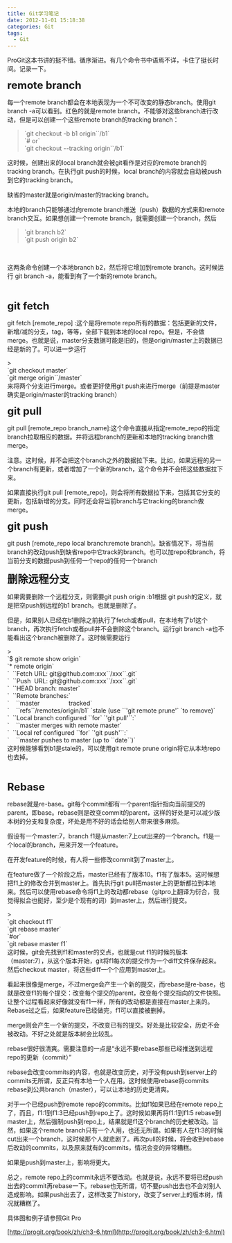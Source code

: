 ```yaml
---
title: Git学习笔记
date: 2012-11-01 15:18:38
categories: Git
tags:
  - Git
---
```


ProGit这本书讲的挺不错。循序渐进。有几个命令书中语焉不详，卡住了挺长时间。记录一下。

<span style="font-size: x-large;">**remote branch**</span>

每一个remote branch都会在本地表现为一个不可改变的静态branch。使用git branch -a可以看到。红色的就是remote branch。不能够对这些branch进行改动，但是可以创建一个这些remote branch的tracking branch：

> <div>`git checkout -b b1 origin``/b1`<div>`# or`</div><div>`git checkout --tracking origin``/b1`</div></div>

这时候，创建出来的local branch就会被git看作是对应的remote branch的tracking branch。在执行git push的时候，local branch的内容就会自动被push到它的tracking branch。

缺省的master就是origin/master的tracking branch。

本地的branch只能够通过向remote branch推送（push）数据的方式来和remote branch交互。如果想创建一个remote branch，就需要创建一个branch，然后

> <div><div>`git branch b2`</div><div>`git push origin b2`</div></div>

 

这两条命令创建一个本地branch b2，然后将它增加到remote branch。这时候运行 git branch -a，能看到有了一个新的remote branch。

 

<span style="font-size: x-large;">**git fetch**</span>

git fetch [remote_repo] :这个是将remote repo所有的数据：包括更新的文件，新增/减的分支，tag，等等，全部下载到本地的local repo。但是，不会做merge。也就是说，master分支数据可能是旧的，但是origin/master上的数据已经是新的了。可以进一步运行

<div>> <div>`git checkout master`</div><div>`git merge origin``/master`</div>

</div>来将两个分支进行merge。或者更好使用git push来进行merge（前提是master确实是origin/master的tracking branch）

<span style="font-size: x-large;">**git pull**</span>

git pull [remote_repo branch_name]:这个命令直接从指定remote_repo的指定branch拉取相应的数据。并将远程branch的更新和本地的tracking branch做merge。

注意。这时候，并不会把这个branch之外的数据拉下来。比如，如果远程的另一个branch有更新，或者增加了一个新的branch，这个命令并不会把这些数据拉下来。

如果直接执行git pull [remote_repo]，则会将所有数据拉下来，包括其它分支的更新，包括新增的分支。同时还会将当前branch与它tracking的branch做merge。

**<span style="font-size: x-large;">git push</span>**

git push [remote_repo local branch:remote branch]。缺省情况下，将当前branch的改动push到缺省repo中它track的branch。也可以加repo和branch，将当前分支的数据push到任何一个repo的任何一个branch

**<span style="font-size: x-large;">删除远程分支</span>**

如果需要删除一个远程分支，则需要git push origin :b1根据 git push的定义，就是把空push到远程的b1 branch。也就是删除了。

但是，如果别人已经在b1删除之前执行了fetch或者pull，在本地有了b1这个branch，再次执行fetch或者pull并不会删除这个branch。运行git branch -a也不能看出这个branch被删除了。这时候需要运行

<div>> <div>`$ git remote show origin`</div><div>`* remote origin`</div><div>`  ``Fetch URL: git@github.com:xxx``/xxx``.git`</div><div>`  ``Push  URL: git@github.com:xxx``/xxx``.git`</div><div>`  ``HEAD branch: master`</div><div>`  ``Remote branches:`</div><div>`    ``master                 tracked`</div><div>`    ``refs``/remotes/origin/b1` `stale (use ``'git remote prune'` `to remove)`</div><div>`  ``Local branch configured ``for` `'git pull'``:`</div><div>`    ``master merges with remote master`</div><div>`  ``Local ref configured ``for` `'git push'``:`</div><div>`    ``master pushes to master (up to ``date``)`</div>

</div>这时候能够看到b1是stale的，可以使用git remote prune origin将它从本地repo也去掉。

 

**<span style="font-size: x-large;">Rebase</span>**

rebase就是re-base。git每个commit都有一个parent指针指向当前提交的parent，即base。rebase则是改变commit的parent，这样的好处是可以减少版本树的分支和复杂度，坏处是用不好的话会给别人带来很多麻烦。

假设有一个master:7，branch f1是从master:7上cut出来的一个branch。f1是一个local的branch，用来开发一个feature。

在开发feature的时候，有人将一些修改commit到了master上。

在feature做了一个阶段之后，master已经有了版本10。f1有了版本5。这时候想把f1上的修改合并到master上。首先执行git pull把master上的更新都拉到本地来。然后可以使用rebase命令将f1上的改动都rebase（gitpro上翻译为衍合，我觉得拟合也挺好，至少是个现有的词）到master上，然后进行提交。

<div><div id="highlighter_928571">> <div>`git checkout f1`</div><div>`git rebase master`</div><div>`#or`</div><div>`git rebase master f1`</div>

</div></div>这时候，git会先找到f1和master的交点，也就是cut f1的时候的版本（master:7），从这个版本开始，git将f1每次的提交作为一个diff文件保存起来。然后checkout master，将这些diff一个个应用到master上。

看起来很像是merge，不过merge会产生一个新的提交，而rebase是re-base，也就是改变f1的每个提交：改变每个提交的parent，改变每个提交指向的文件快照。让整个过程看起来好像就没有f1一样，所有的改动都是直接在master上来的。Rebase过之后，如果feature已经做完，f1可以直接被删掉。

merge则会产生一个新的提交，不改变已有的提交。好处是比较安全，历史不会被改动。不好之处就是版本树会比较乱。

rebase很好很清爽。需要注意的一点是“永远不要rebase那些已经推送到远程repo的更新（commit）”

rebase会改变commits的内容，也就是改变历史，对于没有push到server上的commits无所谓，反正只有本地一个人在用。这时候使用rebase将commits rebase到公共branch（master），可以让本地的历史更清爽。

对于一个已经push到remote repo的commits。比如f1如果已经在remote repo上了，而且，f1:1到f1:3已经push到repo上了。这时候如果再将f1:1到f1:5 rebase到master上，然后强制push到repo上，结果就是f1这个branch的历史被改动。当然，如果这个remote branch只有一个人用，也还无所谓。如果有人在f1:3的时候cut出来一个branch，这时候那个人就悲剧了。再次pull的时候，将会收到rebase后改动的commits，以及原来就有的commits，情况会变的异常糟糕。

如果是push到master上，影响将更大。

总之，remote repo上的commit永远不要改动。也就是说，永远不要将已经push出去的commit再rebase一下。rebase也无所谓，切不要push出去也不会对别人造成影响。如果push出去了，这样改变了history，改变了server上的版本树，情况就糟糕了。

具体图和例子请参照Git Pro

[http://progit.org/book/zh/ch3-6.html](http://progit.org/book/zh/ch3-6.html)


